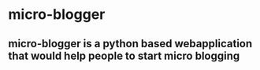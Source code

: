 # micro-blogger

## micro-blogger is a python based webapplication that would help people to start micro blogging
